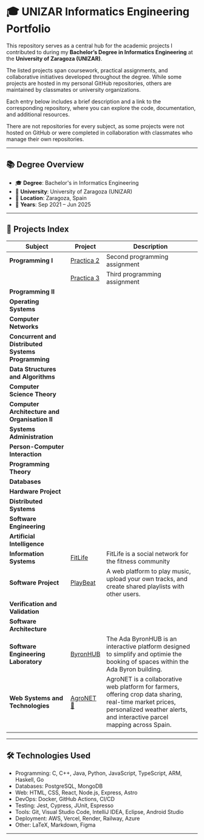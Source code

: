 # 🎓 UNIZAR Informatics Engineering Portfolio

This repository serves as a central hub for the academic projects I contributed to during my **Bachelor’s Degree in Informatics Engineering** at the **University of Zaragoza (UNIZAR)**.

The listed projects span coursework, practical assignments, and collaborative initiatives developed throughout the degree. While some projects are hosted in my personal GitHub repositories, others are maintained by classmates or university organizations.

Each entry below includes a brief description and a link to the corresponding repository, where you can explore the code, documentation, and additional resources.

There are not repositories for every subject, as some projects were not hosted on GitHub or were completed in collaboration with classmates who manage their own repositories.

---

## 📚 Degree Overview

- 🎓 **Degree**: Bachelor's in Informatics Engineering  
- 🏫 **University**: University of Zaragoza (UNIZAR)  
- 📍 **Location**: Zaragoza, Spain  
- 📅 **Years**: Sep 2021 – Jun 2025

---

## 📁 Projects Index

| **Subject**                          | **Project**                                                                          | **Description**                                                |
| ------------------------------------ | ------------------------------------------------------------------------------------ | -------------------------------------------------------------- |
| **Programming I**                    | [Practica 2](https://github.com/Arejula11/Practica2_Prog1/tree/main) | Second programming assignment |
| | [Practica 3](https://github.com/Arejula11/Practica3_Prog1.git) | Third programming assignment |
| **Programming II**                   |  | |
| **Operating Systems**                |  | |
| **Computer Networks**                |  | |
| **Concurrent and Distributed Systems Programming**  |  | |
| **Data Structures and Algorithms**    |  | |
| **Computer Science Theory**           |  | |
| **Computer Architecture and Organisation II**  |  | |
| **Systems Administration**            |  | |
| **Person-Computer Interaction**       |  | |
| **Programming Theory**                |  | |
| **Databases**                         |  | |
| **Hardware Project**                  |  | |
| **Distributed Systems**               |  | |
| **Software Engineering**              |  | |
| **Artificial Intelligence**           |  | |
| **Information Systems**           | [FitLife](https://github.com/Practicass/FitLife) | FitLife is a social network for the fitness community|
| **Software Project**                  | [PlayBeat](https://github.com/UNIZAR-30226-2024-03) | A web platform to play music, upload your own tracks, and create shared playlists with other users. |
| **Verification and Validation**       |  | |
| **Software Architecture**             |  | |
| **Software Engineering Laboratory**   | [ByronHUB](https://github.com/UNIZAR-30249-2025-PMPJ) | The Ada ByronHUB is an interactive platform designed to simplify and optimie the booking of spaces within the Ada Byron building. |
| **Web Systems and Technologies**      | [AgroNET🌾](https://github.com/STW-24-25) | AgroNET is a collaborative web platform for farmers, offering crop data sharing, real-time market prices, personalized weather alerts, and interactive parcel mapping across Spain. |
| | | |


---

## 🛠️ Technologies Used

- Programming: C, C++, Java, Python, JavaScript, TypeScript, ARM, Haskell, Go
- Databases: PostgreSQL, MongoDB
- Web: HTML, CSS, React, Node.js, Express, Astro
- DevOps: Docker, GitHub Actions, CI/CD
- Testing: Jest, Cypress, JUnit, Espresso
- Tools: Git, Visual Studio Code, IntelliJ IDEA, Eclipse, Android Studio
- Deployment: AWS, Vercel, Render, Railway, Azure
- Other: LaTeX, Markdown, Figma
---





